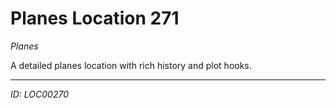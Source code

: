 # Planes Location 271

*Planes*

A detailed planes location with rich history and plot hooks.

---
*ID: LOC00270*